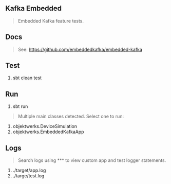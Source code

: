 Kafka Embedded
--------------
>Embedded Kafka feature tests.

Docs
----
>See: https://github.com/embeddedkafka/embedded-kafka

Test
----
1. sbt clean test

Run
---
1. sbt run
>Multiple main classes detected. Select one to run:
1. objektwerks.DeviceSimulation
2. objektwerks.EmbeddedKafkaApp

Logs
----
>Search logs using *** to view custom app and test logger statements.
1. ./target/app.log
2. ./targe/test.log